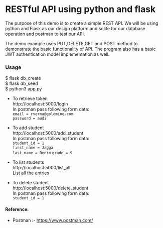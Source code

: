 # RESTful API using python and flask
The purpose of this demo is to create a simple REST API. We will be using python and Flask as our design platform and sqlite for our database operation and postman to test our API.

The demo example uses PUT,DELETE,GET and POST method to demonstrate the basic functionality of API. The program also has a basic JWT authentication model implementation as well.

### Usage
$ flask db_create\
$ flask db_seed\
$ python3 app.py

* To retrieve token\
http://localhost:5000/login \
In postman pass following form data:\
 ```email = rverma@goldmine.com```\
 ```password = audi```

* To add student\
http://localhost:5000/add_student \
In postman pass following form data:\
 ```student_id = 1```\
 ```first_name = Jagga```\
 ```last_name = Denim```
 ```grade = 9```

* To list students\
http://localhost:5000/list_all \
List all the entries

* To delete student\
http://localhost:5000/delete_student \
In postman pass following form data:\
 ```student_id = 1```

 #### Reference:
 * Postman :- https://www.postman.com/
